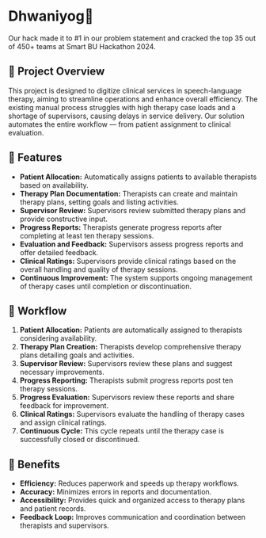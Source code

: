 # Dhwaniyog🪷
Our hack made it to #1 in our problem statement and cracked the top 35 out of 450+ teams at Smart BU Hackathon 2024.


## 📌 Project Overview
This project is designed to digitize clinical services in speech-language therapy, aiming to streamline operations and enhance overall efficiency. The existing manual process struggles with high therapy case loads and a shortage of supervisors, causing delays in service delivery. Our solution automates the entire workflow — from patient assignment to clinical evaluation.

## 🚀 Features
- **Patient Allocation:** Automatically assigns patients to available therapists based on availability.
- **Therapy Plan Documentation:** Therapists can create and maintain therapy plans, setting goals and listing activities.
- **Supervisor Review:** Supervisors review submitted therapy plans and provide constructive input.
- **Progress Reports:** Therapists generate progress reports after completing at least ten therapy sessions.
- **Evaluation and Feedback:** Supervisors assess progress reports and offer detailed feedback.
- **Clinical Ratings:** Supervisors provide clinical ratings based on the overall handling and quality of therapy sessions.
- **Continuous Improvement:** The system supports ongoing management of therapy cases until completion or discontinuation.

## 🔄 Workflow

1. **Patient Allocation:** Patients are automatically assigned to therapists considering availability.
2. **Therapy Plan Creation:** Therapists develop comprehensive therapy plans detailing goals and activities.
3. **Supervisor Review:** Supervisors review these plans and suggest necessary improvements.
4. **Progress Reporting:** Therapists submit progress reports post ten therapy sessions.
5. **Progress Evaluation:** Supervisors review these reports and share feedback for improvement.
6. **Clinical Ratings:** Supervisors evaluate the handling of therapy cases and assign clinical ratings.
7. **Continuous Cycle:** This cycle repeats until the therapy case is successfully closed or discontinued.

## 🎯 Benefits

- **Efficiency:** Reduces paperwork and speeds up therapy workflows.
- **Accuracy:** Minimizes errors in reports and documentation.
- **Accessibility:** Provides quick and organized access to therapy plans and patient records.
- **Feedback Loop:** Improves communication and coordination between therapists and supervisors.

